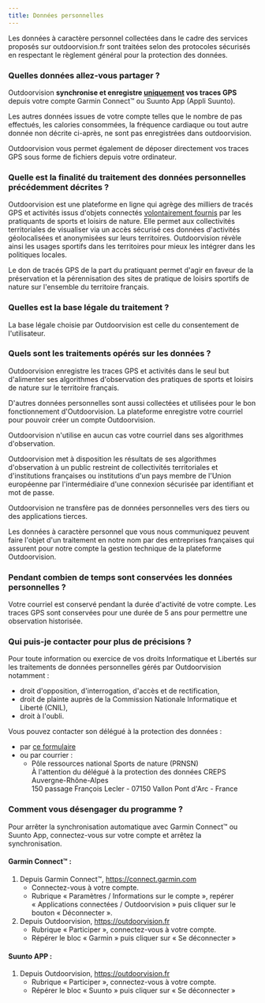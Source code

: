 ```yaml
---
title: Données personnelles
---
```


Les données à caractère personnel collectées dans le cadre des services proposés
sur outdoorvision.fr sont traitées selon des protocoles sécurisés en respectant
le règlement général pour la protection des données.

### Quelles données allez-vous partager ?

Outdoorvision **synchronise et enregistre <u>uniquement</u> vos traces GPS**
depuis votre compte Garmin Connect™ ou Suunto App (Appli Suunto).

Les autres données issues de votre compte telles que le nombre de pas effectués,
les calories consommées, la fréquence cardiaque ou tout autre donnée non décrite
ci-après, ne sont pas enregistrées dans outdoorvision.

Outdoorvision vous permet également de déposer directement vos traces GPS sous
forme de fichiers depuis votre ordinateur.

### Quelle est la finalité du traitement des données personnelles précédemment décrites ?

Outdoorvision est une plateforme en ligne qui agrège des milliers de tracés GPS
et activités issus d'objets connectés <u>volontairement fournis</u> par les
pratiquants de sports et loisirs de nature. Elle permet aux collectivités territoriales de visualiser
via un accès sécurisé ces données d'activités géolocalisées et anonymisées sur
leurs territoires. Outdoorvision révèle ainsi les usages sportifs dans les
territoires pour mieux les intégrer dans les politiques locales.

Le don de tracés GPS de la part du pratiquant permet d'agir en faveur de la
préservation et la pérennisation des sites de pratique de loisirs sportifs de
nature sur l'ensemble du territoire français.

### Quelles est la base légale du traitement ?

La base légale choisie par Outdoorvision est celle du consentement de
l'utilisateur.

### Quels sont les traitements opérés sur les données ?

Outdoorvision enregistre les traces GPS et activités dans le seul but
d'alimenter ses algorithmes d'observation des pratiques de sports et loisirs de nature sur le
territoire français.

D'autres données personnelles sont aussi collectées et utilisées pour le bon
fonctionnement d'Outdoorvision. La plateforme enregistre votre courriel
pour pouvoir créer un compte Outdoorvision.

Outdoorvision n'utilise en aucun cas votre courriel dans ses algorithmes
d'observation.

Outdoorvision met à disposition les résultats de ses algorithmes d'observation à
un public restreint de collectivités territoriales et d'institutions françaises
ou institutions d'un pays membre de l'Union européenne par l'intermédiaire d'une
connexion sécurisée par identifiant et mot de passe.

Outdoorvision ne transfère pas de données personnelles vers des tiers ou des
applications tierces.

Les données à caractère personnel que vous nous communiquez peuvent faire
l'objet d'un traitement en notre nom par des entreprises françaises qui assurent
pour notre compte la gestion technique de la plateforme Outdoorvision.

### Pendant combien de temps sont conservées les données personnelles ?

Votre courriel est conservé pendant la durée d'activité de votre compte.
Les traces GPS sont conservées pour une durée de 5 ans pour permettre une
observation historisée.

### Qui puis-je contacter pour plus de précisions ?

Pour toute information ou exercice de vos droits Informatique et Libertés sur
les traitements de données personnelles gérés par Outdoorvision notamment :

- droit d'opposition, d'interrogation, d'accès et de rectification,
- droit de plainte auprès de la Commission Nationale Informatique et Liberté
  (CNIL),
- droit à l'oubli.

Vous pouvez contacter son délégué à la protection des données :

- par [ce formulaire](/contact)
- ou par courrier :
  - Pôle ressources national Sports de nature (PRNSN)  
    À l'attention du délégué à la protection des données
    CREPS Auvergne-Rhône-Alpes  
    150 passage François Lecler - 07150 Vallon Pont d'Arc - France

### Comment vous désengager du programme ?

Pour arrêter la synchronisation automatique avec Garmin Connect™ ou Suunto App,
connectez-vous sur votre compte et arrêtez la synchronisation.

#### Garmin Connect™ :

1. Depuis Garmin Connect™, https://connect.garmin.com
   - Connectez-vous à votre compte.
   - Rubrique « Paramètres / Informations sur le compte », repérer « Applications connectées / Outdoorvision » puis cliquer sur le bouton « Déconnecter ».
2. Depuis Outdoorvision, https://outdoorvision.fr
   - Rubrique « Participer », connectez-vous à votre compte.
   - Répérer le bloc « Garmin » puis cliquer sur « Se déconnecter »

#### Suunto APP :

1. Depuis Outdoorvision, https://outdoorvision.fr
   - Rubrique « Participer », connectez-vous à votre compte.
   - Répérer le bloc « Suunto » puis cliquer sur « Se déconnecter »

